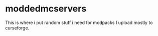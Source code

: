 # moddedmcservers
This is where i put random stuff i need for modpacks I upload mostly to curseforge.

